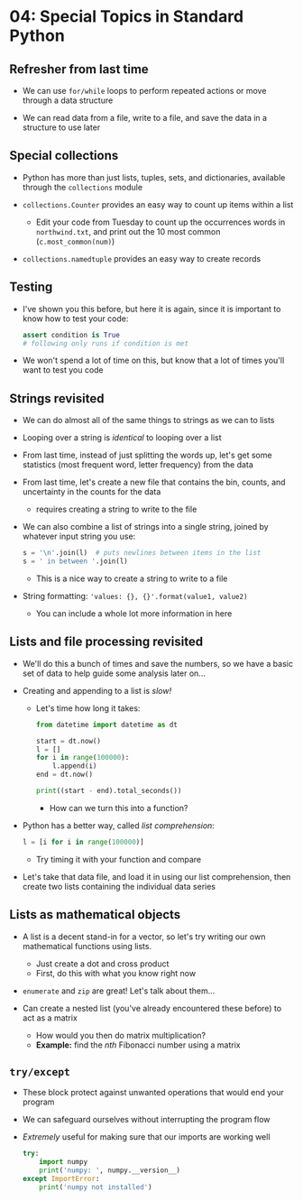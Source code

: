 04: Special Topics in Standard Python
================================================================================

Refresher from last time
--------------------------------------------------------------------------------

- We can use `for/while` loops to perform repeated actions or move through a
  data structure

- We can read data from a file, write to a file, and save the data in a
  structure to use later


Special collections
--------------------------------------------------------------------------------

- Python has more than just lists, tuples, sets, and dictionaries, available
  through the `collections` module

- `collections.Counter` provides an easy way to count up items within a list
  - Edit your code from Tuesday to count up the occurrences words in
    `northwind.txt`, and print out the 10 most common (`c.most_common(num)`)

- `collections.namedtuple` provides an easy way to create records


Testing
--------------------------------------------------------------------------------

- I've shown you this before, but here it is again, since it is important to
  know how to test your code:
  ```python
  assert condition is True
  # following only runs if condition is met
  ```

- We won't spend a lot of time on this, but know that a lot of times you'll want
  to test you code


Strings revisited
--------------------------------------------------------------------------------

- We can do almost all of the same things to strings as we can to lists

- Looping over a string is *identical* to looping over a list

- From last time, instead of just splitting the words up, let's get some
  statistics (most frequent word, letter frequency) from the data

- From last time, let's create a new file that contains the bin, counts, and
  uncertainty in the counts for the data
  - requires creating a string to write to the file

- We can also combine a list of strings into a single string, joined by whatever
  input string you use:
  ```python
  s = '\n'.join(l)  # puts newlines between items in the list
  s = ' in between '.join(l)
  ```
  - This is a nice way to create a string to write to a file

- String formatting: `'values: {}, {}'.format(value1, value2)`

  - You can include a whole lot more information in here

Lists and file processing revisited
--------------------------------------------------------------------------------

- We'll do this a bunch of times and save the numbers, so we have a basic set of
  data to help guide some analysis later on...

- Creating and appending to a list is *slow!*
  - Let's time how long it takes:
    ```python
    from datetime import datetime as dt

    start = dt.now()
    l = []
    for i in range(100000):
        l.append(i)
    end = dt.now()

    print((start - end).total_seconds())
    ```

    - How can we turn this into a function?

- Python has a better way, called *list comprehension*:
  ```python
  l = [i for i in range(100000)]
  ```
  - Try timing it with your function and compare

- Let's take that data file, and load it in using our list comprehension, then
  create two lists containing the individual data series


Lists as mathematical objects
--------------------------------------------------------------------------------

- A list is a decent stand-in for a vector, so let's try writing our own
  mathematical functions using lists.
  - Just create a dot and cross product
  - First, do this with what you know right now

- `enumerate` and `zip` are great! Let's talk about them...

- Can create a nested list (you've already encountered these before) to act as
  a matrix
  - How would you then do matrix multiplication?
  - **Example:** find the *nth* Fibonacci number using a matrix

`try/except`
--------------------------------------------------------------------------------

- These block protect against unwanted operations that would end your program

- We can safeguard ourselves without interrupting the program flow

- *Extremely* useful for making sure that our imports are working well
  ```python
  try:
      import numpy
      print('numpy: ', numpy.__version__)
  except ImportError:
      print('numpy not installed')
  ```
